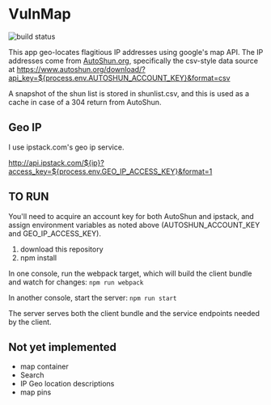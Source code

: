 # VulnMap

![build status](https://travis-ci.org/JeffML/VulnMap.svg?branch=master)

This app geo-locates flagitious IP addresses using google's map API.  The IP addresses come from [AutoShun.org](https://www.autoshun.org/), specifically the  csv-style data source at <https://www.autoshun.org/download/?api_key=${process.env.AUTOSHUN_ACCOUNT_KEY}&format=csv>

A snapshot of the shun list is stored in shunlist.csv, and this is used as a cache in case of a 304 return from AutoShun.

## Geo IP

I use ipstack.com's geo ip service.  

<http://api.ipstack.com/${ip}?access_key=${process.env.GEO_IP_ACCESS_KEY}&format=1>

## TO RUN

You'll need to acquire an account key for both AutoShun and ipstack, and assign environment variables as noted above (AUTOSHUN_ACCOUNT_KEY and GEO_IP_ACCESS_KEY).

1.  download this repository
2.  npm install

In one console, run the webpack target, which will build the client bundle and watch for changes:
`npm run webpack`

In another console, start the server:
`npm run start`

The server serves both the client bundle and the service endpoints needed by the client.

## Not yet implemented

-   map container
-   Search
-   IP Geo location descriptions
-   map pins
